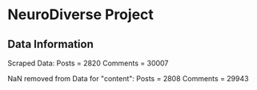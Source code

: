 # NeuroDiverse Project

## Data Information

Scraped Data:
Posts = 2820
Comments = 30007

NaN removed from Data for "content":
Posts = 2808
Comments = 29943